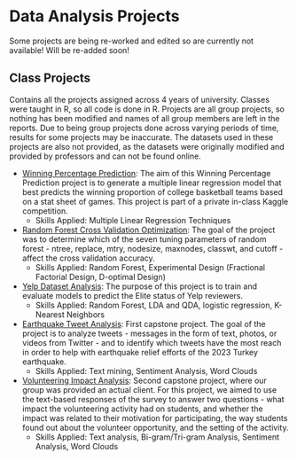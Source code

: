 # Data Analysis Projects
Some projects are being re-worked and edited so are currently not available! Will be re-added soon!

## Class Projects
Contains all the projects assigned across 4 years of university. Classes were taught in R, so all code is done in R. Projects are all group projects, so nothing has been modified and names of all group members are left in the reports. Due to being group projects done across varying periods of time, results for some projects may be inaccurate. The datasets used in these projects are also not provided, as the datasets were originally modified and provided by professors and can not be found online.
- [Winning Percentage Prediction](https://github.com/stacy-d-610/projects/tree/main/Class%20Projects/Winning%20Percentage%20Prediction): The aim of this Winning Percentage Prediction project is to generate a multiple linear regression model that best predicts the winning proportion of college basketball teams based on a stat sheet of games. This project is part of a private in-class Kaggle competition.
  - Skills Applied: Multiple Linear Regression Techniques
 - [Random Forest Cross Validation Optimization](https://github.com/stacy-d-610/projects/tree/main/Class%20Projects/Random%20Forest%20Cross%20Validation%20Optimization): The goal of the project was to determine which of the seven tuning parameters of random forest - ntree, replace, mtry, nodesize, maxnodes, classwt, and cutoff - affect the cross validation accuracy.
   - Skills Applied: Random Forest, Experimental Design (Fractional Factorial Design, D-optimal Design)
- [Yelp Dataset Analysis](https://github.com/stacy-d-610/projects/tree/main/Class%20Projects/Yelp%20Dataset%20Analysis): The purpose of this project is to train and evaluate models to predict the Elite status of Yelp reviewers.
    - Skills Applied: Random Forest, LDA and QDA, logistic regression, K-Nearest Neighbors
- [Earthquake Tweet Analysis](https://github.com/stacy-d-610/projects/tree/main/Class%20Projects/Earthquake%20Tweet%20Analysis): First capstone project. The goal of the project is to analyze tweets - messages in the form of text, photos, or videos from Twitter - and to identify which tweets have the most reach in order to help with earthquake relief efforts of the 2023 Turkey earthquake.
    - Skills Applied: Text mining, Sentiment Analysis, Word Clouds
- [Volunteering Impact Analysis](https://github.com/stacy-d-610/projects/tree/main/Class%20Projects/Volunteering%20Impact%20Analysis): Second capstone project, where our group was provided an actual client. For this project, we aimed to use the text-based responses of the survey to answer two questions - what impact the volunteering activity had on students, and whether the impact was related to their motivation for participating, the way students found out about the volunteer opportunity, and the setting of the activity.
    - Skills Applied: Text analysis, Bi-gram/Tri-gram Analysis, Sentiment Analysis, Word Clouds
